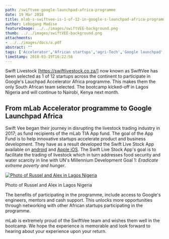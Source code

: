 ```yaml
---
path: /swiftvee-google-launchpad-africa-programme
date: 19 Mar 2018
title: mlab-s-swiftvee-is-1-of-12-in-google-s-launchpad-africa-programme
author: Lebogang Madise
featureImage: ../../images/swiftVEE-background.png
thumb: ../../images/swiftVEE-background.png
attachments:
- ../../images/docs/a.pdf
abstract: ""
tags: ['Accelerator','African startups','agri-Tech','Google launchpad','swift vee']
timeStamp: 2018-03-19T16:22:56
---
```


Swift Livestock \[[https:&#x2F;&#x2F;swiftlivestock.co.za&#x2F;](https:&#x2F;&#x2F;swiftlivestock.co.za&#x2F;)\] now known as SwiftVee has been selected as 1 of 12 startups across the continent to participate in Google's Lauchpad Accelerator Africa programme. This makes them the only South African team selected. The bootcamp kicked-off in Lagos Nigeria and will continue to Nairobi, Kenya next month.

From mLab Accelerator programme to Google Launchpad Africa
----------------------------------------------------------

Swift Vee began their journey in disrupting the livestock trading industry in 2017; as fund recipients of the mLab TIA App fund. The goal of the App Fund is to help innovative startups accelerate product and business development. They have as a result developed the Swift Live Stock App available on [android](https:&#x2F;&#x2F;play.google.com&#x2F;store&#x2F;apps&#x2F;details?id&#x3D;com.apphouse.swiftlivestock)  and [Apple iOS](https:&#x2F;&#x2F;itunes.apple.com&#x2F;us&#x2F;app&#x2F;swiftvee&#x2F;id1291771639?ls&#x3D;1&amp;mt&#x3D;8). The Swift Live Stock App's goal is to facilitate the trading of livestock which in turn addresses food security and water scarcity in line with UN's Millennium Development Goal 1: _Eradicate extreme poverty and hunger_.

[![ Photo of Russel and Alex in Lagos Nigeria](https:&#x2F;&#x2F;mlab.co.za&#x2F;wp-content&#x2F;uploads&#x2F;2018&#x2F;03&#x2F;Russel-and-Alex-768x1024.jpg)](https:&#x2F;&#x2F;mlab.co.za&#x2F;wp-content&#x2F;uploads&#x2F;2018&#x2F;03&#x2F;Russel-and-Alex.jpg)

Photo of Russel and Alex in Lagos Nigeria

The benefits of participating in the programme, include access to Google's engineers, mentors and cash support. This unlocks more opportunities through networking with other African startups participating in the programme.

mLab is extremely proud of the SwiftVee team and wishes them well in the bootcamp. We hope the experience is memorable and look forward to hearing about your experience upon your return.


